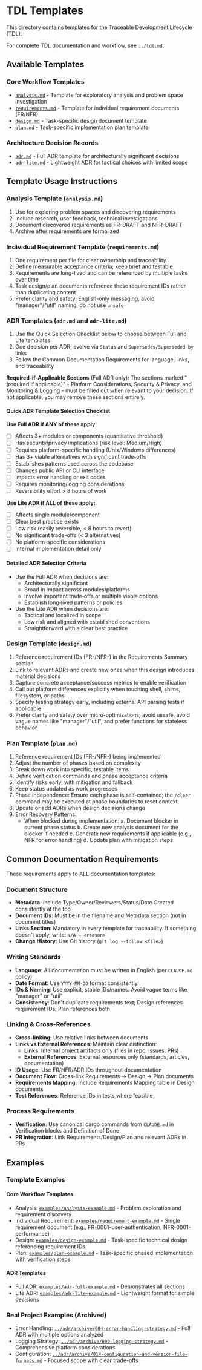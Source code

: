 # TDL Templates

This directory contains templates for the Traceable Development Lifecycle (TDL).

For complete TDL documentation and workflow, see [`../tdl.md`](../tdl.md).

## Available Templates

### Core Workflow Templates

- [`analysis.md`](analysis.md) - Template for exploratory analysis and problem space investigation
- [`requirements.md`](requirements.md) - Template for individual requirement documents (FR/NFR)
- [`design.md`](design.md) - Task-specific design document template
- [`plan.md`](plan.md) - Task-specific implementation plan template

### Architecture Decision Records

- [`adr.md`](adr.md) - Full ADR template for architecturally significant decisions
- [`adr-lite.md`](adr-lite.md) - Lightweight ADR for tactical choices with limited scope

## Template Usage Instructions

### Analysis Template (`analysis.md`)

1. Use for exploring problem spaces and discovering requirements
2. Include research, user feedback, technical investigations
3. Document discovered requirements as FR-DRAFT and NFR-DRAFT
4. Archive after requirements are formalized

### Individual Requirement Template (`requirements.md`)

1. One requirement per file for clear ownership and traceability
2. Define measurable acceptance criteria; keep brief and testable
3. Requirements are long-lived and can be referenced by multiple tasks over time
4. Task design/plan documents reference these requirement IDs rather than duplicating content
5. Prefer clarity and safety: English-only messaging, avoid "manager"/"util" naming, do not use `unsafe`

### ADR Templates (`adr.md` and `adr-lite.md`)

1. Use the Quick Selection Checklist below to choose between Full and Lite templates
2. One decision per ADR; evolve via `Status` and `Supersedes/Superseded by` links
3. Follow the Common Documentation Requirements for language, links, and traceability

**Required-if-Applicable Sections** (Full ADR only): The sections marked "(required if applicable)" - Platform Considerations, Security & Privacy, and Monitoring & Logging - must be filled out when relevant to your decision. If not applicable, you may remove these sections entirely.

#### Quick ADR Template Selection Checklist

**Use Full ADR if ANY of these apply:**

- [ ] Affects 3+ modules or components (quantitative threshold)
- [ ] Has security/privacy implications (risk level: Medium/High)
- [ ] Requires platform-specific handling (Unix/Windows differences)
- [ ] Has 3+ viable alternatives with significant trade-offs
- [ ] Establishes patterns used across the codebase
- [ ] Changes public API or CLI interface
- [ ] Impacts error handling or exit codes
- [ ] Requires monitoring/logging considerations
- [ ] Reversibility effort > 8 hours of work

**Use Lite ADR if ALL of these apply:**

- [ ] Affects single module/component
- [ ] Clear best practice exists
- [ ] Low risk (easily reversible, < 8 hours to revert)
- [ ] No significant trade-offs (< 3 alternatives)
- [ ] No platform-specific considerations
- [ ] Internal implementation detail only

#### Detailed ADR Selection Criteria

- Use the Full ADR when decisions are:
  - Architecturally significant
  - Broad in impact across modules/platforms
  - Involve important trade‑offs or multiple viable options
  - Establish long‑lived patterns or policies
- Use the Lite ADR when decisions are:
  - Tactical and localized in scope
  - Low risk and aligned with established conventions
  - Straightforward with a clear best practice

### Design Template (`design.md`)

1. Reference requirement IDs (FR-<id>/NFR-<id>) in the Requirements Summary section
2. Link to relevant ADRs and create new ones when this design introduces material decisions
3. Capture concrete acceptance/success metrics to enable verification
4. Call out platform differences explicitly when touching shell, shims, filesystem, or paths
5. Specify testing strategy early, including external API parsing tests if applicable
6. Prefer clarity and safety over micro-optimizations; avoid `unsafe`, avoid vague names like "manager"/"util", and prefer functions for stateless behavior

### Plan Template (`plan.md`)

1. Reference requirement IDs (FR-<id>/NFR-<id>) being implemented
2. Adjust the number of phases based on complexity
3. Break down work into specific, testable items
4. Define verification commands and phase acceptance criteria
5. Identify risks early, with mitigation and fallback
6. Keep status updated as work progresses
7. Phase independence: Ensure each phase is self-contained; the `/clear` command may be executed at phase boundaries to reset context
8. Update or add ADRs when design decisions change
9. Error Recovery Patterns:
   - When blocked during implementation:
     a. Document blocker in current phase status
     b. Create new analysis document for the blocker if needed
     c. Generate new requirements if applicable (e.g., NFR for error handling)
     d. Update plan with mitigation steps

## Common Documentation Requirements

These requirements apply to ALL documentation templates:

### Document Structure

- **Metadata**: Include Type/Owner/Reviewers/Status/Date Created consistently at the top
- **Document IDs**: Must be in the filename and Metadata section (not in document titles)
- **Links Section**: Mandatory in every template for traceability. If something doesn't apply, write: `N/A – <reason>`
- **Change History**: Use Git history (`git log --follow <file>`)

### Writing Standards

- **Language**: All documentation must be written in English (per `CLAUDE.md` policy)
- **Date Format**: Use `YYYY-MM-DD` format consistently
- **IDs & Naming**: Use explicit, stable IDs/names. Avoid vague terms like "manager" or "util"
- **Consistency**: Don't duplicate requirements text; Design references requirement IDs; Plan references both

### Linking & Cross-References

- **Cross-linking**: Use relative links between documents
- **Links vs External References**: Maintain clear distinction:
  - **Links**: Internal project artifacts only (files in repo, issues, PRs)
  - **External References**: External resources only (standards, articles, documentation)
- **ID Usage**: Use FR/NFR/ADR IDs throughout documentation
- **Document Flow**: Cross-link Requirements → Design → Plan documents
- **Requirements Mapping**: Include Requirements Mapping table in Design documents
- **Test References**: Reference IDs in tests where feasible

### Process Requirements

- **Verification**: Use canonical cargo commands from `CLAUDE.md` in Verification blocks and Definition of Done
- **PR Integration**: Link Requirements/Design/Plan and relevant ADRs in PRs

## Examples

### Template Examples

#### Core Workflow Templates

- Analysis: [`examples/analysis-example.md`](examples/analysis-example.md) - Problem exploration and requirement discovery
- Individual Requirement: [`examples/requirement-example.md`](examples/requirement-example.md) - Single requirement document (e.g., FR-0001-user-authentication, NFR-0001-performance)
- Design: [`examples/design-example.md`](examples/design-example.md) - Task-specific technical design referencing requirement IDs
- Plan: [`examples/plan-example.md`](examples/plan-example.md) - Task-specific phased implementation with verification steps

#### ADR Templates

- Full ADR: [`examples/adr-full-example.md`](examples/adr-full-example.md) - Demonstrates all sections
- Lite ADR: [`examples/adr-lite-example.md`](examples/adr-lite-example.md) - Lightweight format for simple decisions

### Real Project Examples (Archived)

- Error Handling: [`../adr/archive/004-error-handling-strategy.md`](../adr/archive/004-error-handling-strategy.md) - Full ADR with multiple options analyzed
- Logging Strategy: [`../adr/archive/009-logging-strategy.md`](../adr/archive/009-logging-strategy.md) - Comprehensive platform considerations
- Configuration: [`../adr/archive/014-configuration-and-version-file-formats.md`](../adr/archive/014-configuration-and-version-file-formats.md) - Focused scope with clear trade-offs
